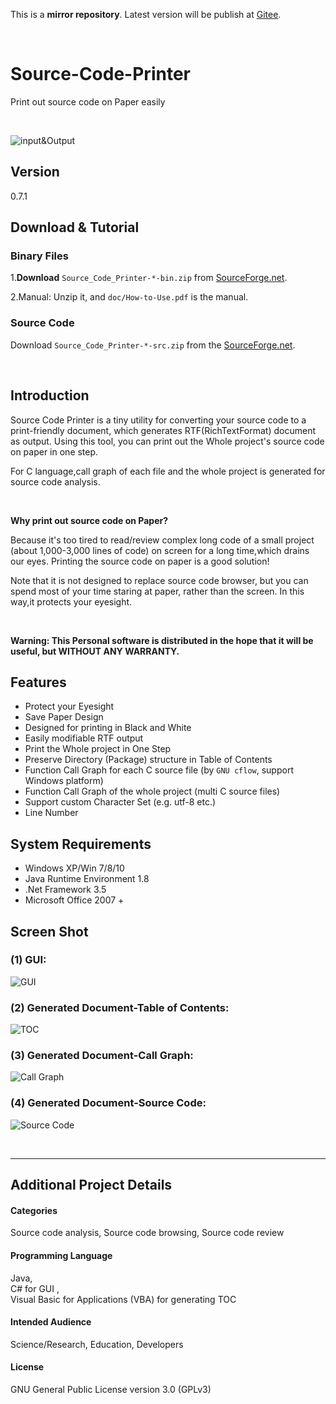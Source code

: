 This is a **mirror repository**. Latest version will be publish at [Gitee](https://gitee.com/ja_coding/source-code-printer/).

<br/>

# Source-Code-Printer
Print out source code on Paper easily

<br/>

![input&Output](https://images.gitee.com/uploads/images/2019/0203/204221_526c4c12_1676399.png "io.png")

## Version
0.7.1

## Download & Tutorial
### Binary Files
1.**Download**  `Source_Code_Printer-*-bin.zip` from [SourceForge.net](https://sourceforge.net/projects/source-code-printer/files/0.7/0.7.1/Source_Code_Printer-0.7.1-bin.zip/download).

2.Manual: Unzip it, and `doc/How-to-Use.pdf` is the manual.

### Source Code
Download `Source_Code_Printer-*-src.zip` from the [SourceForge.net](https://sourceforge.net/projects/source-code-printer/files/0.7/0.7.1/Source_Code_Printer-0.7.1-src.7z/download).

<br/>

## Introduction
Source Code Printer is a tiny utility for converting your source code to a print-friendly document, which generates RTF(RichTextFormat) document as output. Using this tool, you can print out the Whole project's source code on paper in one step.

For C language,call graph of each file and the whole project is generated for source code analysis.

<br/>

**Why print out source code on Paper?**

Because it's too tired to read/review complex long code 
of a small project (about 1,000-3,000 lines of code) on screen for a long time,which drains our eyes. Printing the source code on paper is a good solution! 

Note that it is not designed to replace source code browser, but you can spend most of your time staring at paper, rather than the screen. In this way,it protects your eyesight.

<br/>

**Warning: This Personal software is distributed in the hope that it will be useful, but WITHOUT ANY WARRANTY.**

## Features
- Protect your Eyesight
- Save Paper Design
- Designed for printing in Black and White
- Easily modifiable RTF output
- Print the Whole project in One Step
- Preserve Directory (Package) structure in Table of Contents
- Function Call Graph for each C source file (by `GNU cflow`, support Windows platform)
- Function Call Graph of the whole project (multi C source files)
- Support custom Character Set (e.g. utf-8 etc.)
- Line Number

## System Requirements
- Windows XP/Win 7/8/10
- Java Runtime Environment 1.8
- .Net Framework 3.5
- Microsoft Office 2007 +

## Screen Shot
### (1) GUI:
![GUI](https://images.gitee.com/uploads/images/2019/0202/230224_6525ecf6_1676399.png "gui.png")
### (2) Generated Document-Table of Contents:
![TOC](https://images.gitee.com/uploads/images/2019/0202/230912_4702c0b0_1676399.png "1.png")
### (3) Generated Document-Call Graph:
![Call Graph](https://images.gitee.com/uploads/images/2019/0202/231005_98dc38b6_1676399.png "lex1.png")
### (4) Generated Document-Source Code:
![Source Code](https://images.gitee.com/uploads/images/2019/0202/231047_ad15f5e1_1676399.png "lex2.png")

<br/>
<hr/>

## Additional Project Details

#### Categories
Source code analysis, Source code browsing, Source code review

#### Programming Language
Java, 
<br/>
C# for GUI , 
<br/>
Visual Basic for Applications (VBA) for generating TOC

#### Intended Audience
Science/Research, Education, Developers

#### License
GNU General Public License version 3.0 (GPLv3)

